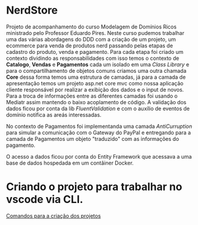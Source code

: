 # NerdStore

Projeto de acompanhamento do curso Modelagem de Domínios Ricos ministrado pelo Professor Eduardo Pires. Neste curso pudemos trabalhar uma das várias abordagens do DDD com a criação de um projeto, um ecommerce para venda de produtos nerd passando pelas etapas de cadastro do produto, venda e pagamento.
Para cada etapa foi criado um contexto dividindo as responsabilidades com isso temos o contexto de **Catalogo**, **Vendas** e **Pagamentos** cada um isolado em uma _Class Library_ e para o compartilhamento de objetos comuns criamos uma outra chamada **Core** dessa forma temos uma estrutura de camadas, já para a camada de apresentação temos um projeto asp.net core mvc como nossa aplicação cliente responsável por realizar a exibição dos dados e o input de novos.
Para a troca de informações entre as diferentes camadas foi usando o Mediatr  assim mantendo o baixo acoplamento de código.
A validação dos dados ficou por conta da lib _FluentValidation_ e com o auxílio de eventos de domínio notifica as areás interessadas. 

No contexto de Pagamentos foi implementanda uma camada _AntiCurruption_ para simular a comunicação com o Gateway do PayPal e entregando para a camada de Pagamentos um objeto "traduzido" com as informações do pagamento.

O acesso a dados ficou por conta do Entity Framework que acessava a uma base de dados hospedada em um contâiner Docker.

# Criando o projeto para trabalhar no vscode via CLI.

[Comandos para a criação dos projetos](https://github.com/davidterra/NerdStore/blob/main/src/Comandos%20para%20a%20cria%C3%A7%C3%A3o%20dos%20projetos.cmd)
